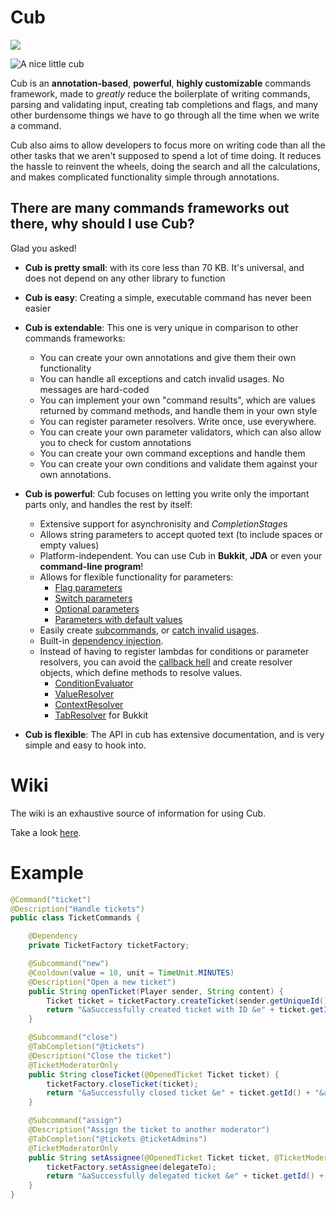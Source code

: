 # Cub
[![](https://jitpack.io/v/ReflxctionDev/cub.svg)](https://jitpack.io/#ReflxctionDev/cub)

![A nice little cub](https://i.imgur.com/qpUWY3A.png)

Cub is an **annotation-based**, **powerful**, **highly customizable** commands framework, made to *greatly* reduce the boilerplate of writing commands, parsing and validating input, creating tab  completions and flags, and many other burdensome things we have to go through all the time when we write a command.

Cub also aims to allow developers to focus more on writing code than all the other tasks that we aren't supposed to spend a lot of time doing. It reduces the hassle to reinvent the wheels, doing the search and all the calculations, and makes complicated functionality simple through annotations.

## There are many commands frameworks out there, why should I use Cub?
Glad you asked!

 - **Cub is pretty small**: with its core less than 70 KB. It's universal, and does not depend on any other library to function
 - **Cub is easy**: Creating a simple, executable command has never been easier
 - **Cub is extendable**: This one is very unique in comparison to other commands frameworks:
    - You can create your own annotations and give them their own functionality
    - You can handle all exceptions and catch invalid usages. No messages are hard-coded
    - You can implement your own "command results", which are values returned by command methods, and handle them in your own style
    - You can register parameter resolvers. Write once, use everywhere.
    - You can create your own parameter validators, which can also allow you to check for custom annotations
    - You can create your own command exceptions and handle them
    - You can create your own conditions and validate them against your own annotations.

- **Cub is powerful**: Cub focuses on letting you write only the important parts only, and handles the rest by itself:
    -  Extensive support for asynchronisity and *CompletionStage*s 
    - Allows string parameters to accept quoted text (to include spaces or empty values)
    - Platform-independent. You can use Cub in **Bukkit**, **JDA** or even your **command-line program**!
    - Allows for flexible functionality for parameters:
       - [Flag parameters](https://github.com/ReflxctionDev/cub/blob/master/common/src/main/java/io/github/revxrsal/cub/annotation/Flag.java)
       - [Switch parameters](https://github.com/ReflxctionDev/cub/blob/master/common/src/main/java/io/github/revxrsal/cub/annotation/Switch.java)
       - [Optional parameters](https://github.com/ReflxctionDev/cub/blob/master/common/src/main/java/io/github/revxrsal/cub/annotation/Optional.java)
       - [Parameters with default values](https://github.com/ReflxctionDev/cub/blob/master/common/src/main/java/io/github/revxrsal/cub/annotation/Default.java)
     - Easily create [subcommands](https://github.com/ReflxctionDev/cub/blob/master/common/src/main/java/io/github/revxrsal/cub/annotation/Subcommand.java), or [catch invalid usages](https://github.com/ReflxctionDev/cub/blob/master/common/src/main/java/io/github/revxrsal/cub/annotation/CatchInvalid.java).
     - Built-in [dependency injection](https://github.com/ReflxctionDev/cub/blob/master/common/src/main/java/io/github/revxrsal/cub/annotation/Dependency.java).
     - Instead of having to register lambdas for conditions or parameter resolvers, you can avoid the [callback hell](http://callbackhell.com/) and create resolver objects, which define methods to resolve values.
        -  [ConditionEvaluator](https://github.com/ReflxctionDev/cub/blob/master/common/src/main/java/io/github/revxrsal/cub/annotation/ConditionEvaluator.java)
        - [ValueResolver](https://github.com/ReflxctionDev/cub/blob/master/common/src/main/java/io/github/revxrsal/cub/annotation/ValueResolver.java)
        - [ContextResolver](https://github.com/ReflxctionDev/cub/blob/master/common/src/main/java/io/github/revxrsal/cub/annotation/ContextResolver.java)
        - [TabResolver](https://github.com/ReflxctionDev/cub/blob/master/bukkit/src/main/java/io/github/revxrsal/cub/bukkit/annotation/TabResolver.java) for Bukkit
- **Cub is flexible**: The API in cub has extensive documentation, and is very simple and easy to hook into.

# Wiki
The wiki is an exhaustive source of information for using Cub.

Take a look [here](https://github.com/ReflxctionDev/cub/wiki).

# Example
```java
@Command("ticket")
@Description("Handle tickets")
public class TicketCommands {

    @Dependency
    private TicketFactory ticketFactory;

    @Subcommand("new")
    @Cooldown(value = 10, unit = TimeUnit.MINUTES)
    @Description("Open a new ticket")
    public String openTicket(Player sender, String content) {
        Ticket ticket = ticketFactory.createTicket(sender.getUniqueId(), content);
        return "&aSuccessfully created ticket with ID &e" + ticket.getId() + "&a.";
    }

    @Subcommand("close")
    @TabCompletion("@tickets")
    @Description("Close the ticket")
    @TicketModeratorOnly
    public String closeTicket(@OpenedTicket Ticket ticket) {
        ticketFactory.closeTicket(ticket);
        return "&aSuccessfully closed ticket &e" + ticket.getId() + "&a.";
    }

    @Subcommand("assign")
    @Description("Assign the ticket to another moderator")
    @TabCompletion("@tickets @ticketAdmins")
    @TicketModeratorOnly
    public String setAssignee(@OpenedTicket Ticket ticket, @TicketModerator Player delegateTo) {
        ticketFactory.setAssignee(delegateTo);
        return "&aSuccessfully delegated ticket &e" + ticket.getId() + "&a to &e" + delegateTo.getName() + "&a.";
    }
}
```
